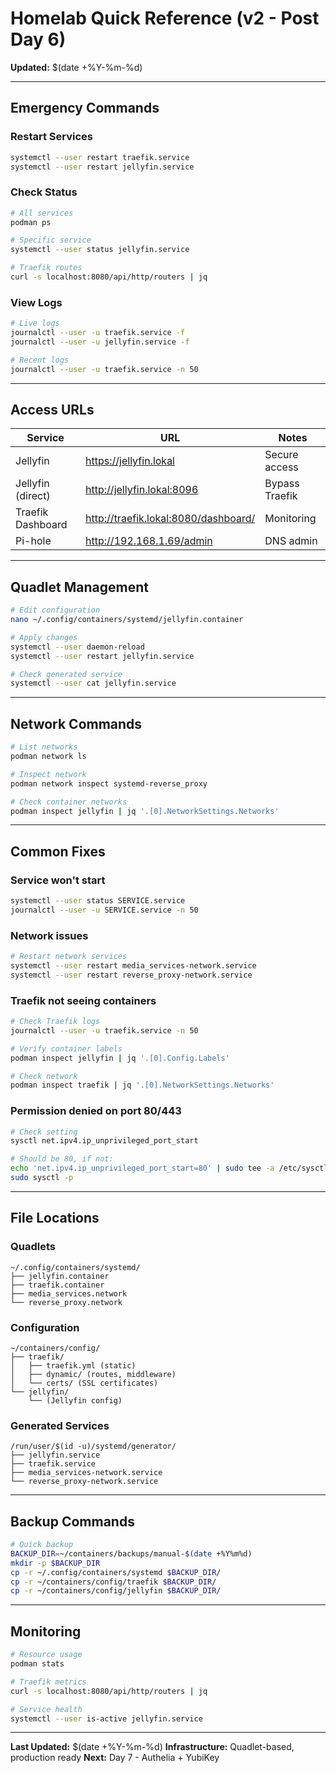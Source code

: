 # Homelab Quick Reference (v2 - Post Day 6)

**Updated:** $(date +%Y-%m-%d)

---

## Emergency Commands

### Restart Services
```bash
systemctl --user restart traefik.service
systemctl --user restart jellyfin.service
```

### Check Status
```bash
# All services
podman ps

# Specific service
systemctl --user status jellyfin.service

# Traefik routes
curl -s localhost:8080/api/http/routers | jq
```

### View Logs
```bash
# Live logs
journalctl --user -u traefik.service -f
journalctl --user -u jellyfin.service -f

# Recent logs
journalctl --user -u traefik.service -n 50
```

---

## Access URLs

| Service | URL | Notes |
|---------|-----|-------|
| Jellyfin | https://jellyfin.lokal | Secure access |
| Jellyfin (direct) | http://jellyfin.lokal:8096 | Bypass Traefik |
| Traefik Dashboard | http://traefik.lokal:8080/dashboard/ | Monitoring |
| Pi-hole | http://192.168.1.69/admin | DNS admin |

---

## Quadlet Management
```bash
# Edit configuration
nano ~/.config/containers/systemd/jellyfin.container

# Apply changes
systemctl --user daemon-reload
systemctl --user restart jellyfin.service

# Check generated service
systemctl --user cat jellyfin.service
```

---

## Network Commands
```bash
# List networks
podman network ls

# Inspect network
podman network inspect systemd-reverse_proxy

# Check container networks
podman inspect jellyfin | jq '.[0].NetworkSettings.Networks'
```

---

## Common Fixes

### Service won't start
```bash
systemctl --user status SERVICE.service
journalctl --user -u SERVICE.service -n 50
```

### Network issues
```bash
# Restart network services
systemctl --user restart media_services-network.service
systemctl --user restart reverse_proxy-network.service
```

### Traefik not seeing containers
```bash
# Check Traefik logs
journalctl --user -u traefik.service -n 50

# Verify container labels
podman inspect jellyfin | jq '.[0].Config.Labels'

# Check network
podman inspect traefik | jq '.[0].NetworkSettings.Networks'
```

### Permission denied on port 80/443
```bash
# Check setting
sysctl net.ipv4.ip_unprivileged_port_start

# Should be 80, if not:
echo 'net.ipv4.ip_unprivileged_port_start=80' | sudo tee -a /etc/sysctl.conf
sudo sysctl -p
```

---

## File Locations

### Quadlets
```
~/.config/containers/systemd/
├── jellyfin.container
├── traefik.container
├── media_services.network
└── reverse_proxy.network
```

### Configuration
```
~/containers/config/
├── traefik/
│   ├── traefik.yml (static)
│   ├── dynamic/ (routes, middleware)
│   └── certs/ (SSL certificates)
└── jellyfin/
    └── (Jellyfin config)
```

### Generated Services
```
/run/user/$(id -u)/systemd/generator/
├── jellyfin.service
├── traefik.service
├── media_services-network.service
└── reverse_proxy-network.service
```

---

## Backup Commands
```bash
# Quick backup
BACKUP_DIR=~/containers/backups/manual-$(date +%Y%m%d)
mkdir -p $BACKUP_DIR
cp -r ~/.config/containers/systemd $BACKUP_DIR/
cp -r ~/containers/config/traefik $BACKUP_DIR/
cp -r ~/containers/config/jellyfin $BACKUP_DIR/
```

---

## Monitoring
```bash
# Resource usage
podman stats

# Traefik metrics
curl -s localhost:8080/api/http/routers | jq

# Service health
systemctl --user is-active jellyfin.service
```

---

**Last Updated:** $(date +%Y-%m-%d)
**Infrastructure:** Quadlet-based, production ready
**Next:** Day 7 - Authelia + YubiKey
